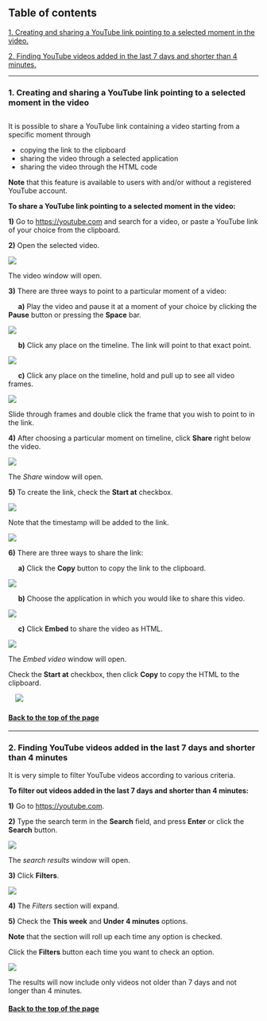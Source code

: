 
<a name="beginning"></a> 

## Table of contents

[1. Creating and sharing a YouTube link pointing to a selected moment in the video.](#chapter1)


[2.	Finding YouTube videos added in the last 7 days and shorter than 4 minutes.](#chapter2)

---



### <a name="chapter1"></a>1. Creating and sharing a YouTube link pointing to a selected moment in the video
## 



It is possible to share a YouTube link containing a video starting from a specific moment through
- copying the link to the clipboard
- sharing the video through a selected application
- sharing the video through the HTML code

**Note** that this feature is available to users with and/or without a registered YouTube account.

**To share a YouTube link pointing to a selected moment in the video:**

**1)**	Go to https://youtube.com and search for a video, or
paste a YouTube link of your choice from the clipboard.

**2)**	Open the selected video.

![](https://github.com/Coyote2TechWriter/TestRep1/blob/Branch2/codete1.png?raw=true)
 
The video window will open.



**3)**	There are three ways to point to a particular moment of a video:

&nbsp;&nbsp;&nbsp;&nbsp; **a)** Play the video and pause it at a moment of your choice by clicking the **Pause** button or pressing the **Space** bar.

![](https://github.com/Coyote2TechWriter/TestRep1/blob/Branch2/codete3.png?raw=true)

&nbsp;&nbsp;&nbsp;&nbsp; **b)**	 Click any place on the timeline. The link will point to that exact point.
 
![](https://github.com/Coyote2TechWriter/TestRep1/blob/Branch2/codete5.png?raw=true)

&nbsp;&nbsp;&nbsp;&nbsp; **c)**	Click any place on the timeline, hold and pull up to see all video frames.

![](https://github.com/Coyote2TechWriter/TestRep1/blob/Branch2/codete4.png?raw=true)

Slide through frames and double click the frame that you wish to point to in the link.
 
**4)**	After choosing a particular moment on timeline, click **Share** right below the video.

![](https://github.com/Coyote2TechWriter/TestRep1/blob/Branch2/codete2.png?raw=true)
 
The *Share* window will open.

**5)**	To create the link, check the **Start at** checkbox.

![](https://github.com/Coyote2TechWriter/TestRep1/blob/Branch2/codete6.png?raw=true)

Note that the timestamp will be added to the link.

![](https://github.com/Coyote2TechWriter/TestRep1/blob/Branch2/codete7.png?raw=true)
 
**6)**	There are three ways to share the link:

&nbsp;&nbsp;&nbsp;&nbsp; **a)**	Click the **Copy** button to copy the link to the clipboard.

![](https://github.com/Coyote2TechWriter/TestRep1/blob/Branch2/codete8.png?raw=true)
 
&nbsp;&nbsp;&nbsp;&nbsp; **b)**	Choose the application in which you would like to share this video.
 
![](https://github.com/Coyote2TechWriter/TestRep1/blob/Branch2/codete9.png?raw=true)

&nbsp;&nbsp;&nbsp;&nbsp; **c)**	Click **Embed** to share the video as HTML.

![](https://github.com/Coyote2TechWriter/TestRep1/blob/Branch2/codete10.png?raw=true)



The *Embed video* window will open.

Check the **Start at** checkbox, then click  **Copy** to copy the HTML to the clipboard.
 
 ![](https://github.com/Coyote2TechWriter/TestRep1/blob/Branch2/codete11.png?raw=true)


#### [Back to the top of the page](#beginning) ####


---

### <a name="chapter2"></a>2.	Finding YouTube videos added in the last 7 days and shorter than 4 minutes

It is very simple to filter YouTube videos according to various criteria.

**To filter out videos added in the last 7 days and shorter than 4 minutes:**

**1)**	Go to https://youtube.com.

**2)**	Type the search term in the **Search** field, and press **Enter** or click the **Search** button.

![](https://github.com/Coyote2TechWriter/TestRep1/blob/Branch2/codete21.png?raw=true)
 
The *search results* window will open.

**3)**	Click **Filters**.

![](https://github.com/Coyote2TechWriter/TestRep1/blob/Branch2/codete22.png?raw=true)
 
**4)**	The *Filters* section will expand.

**5)**	Check the **This week** and **Under 4 minutes** options.

**Note** that the section will roll up each time any option is checked. 

Click the **Filters** button each time you want to check an option.
 
![](https://github.com/Coyote2TechWriter/TestRep1/blob/Branch2/codete23.png?raw=true)

The results will now include only videos not older than 7 days and not longer than 4 minutes.

#### [Back to the top of the page](#beginning) ####
